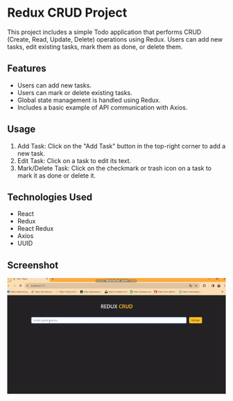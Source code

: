 <h1>Redux CRUD Project</h1>

This project includes a simple Todo application that performs CRUD (Create, Read, Update, Delete) operations using Redux. Users can add new tasks, edit existing tasks, mark them as done, or delete them.

<h2>Features </h2>

- Users can add new tasks.
- Users can mark or delete existing tasks.
- Global state management is handled using Redux.
- Includes a basic example of API communication with Axios.

<h2>Usage </h2>

1. Add Task: Click on the "Add Task" button in the top-right corner to add a new task.
2. Edit Task: Click on a task to edit its text.
3. Mark/Delete Task: Click on the checkmark or trash icon on a task to mark it as done or delete it.

<h2>Technologies Used </h2>

- React
- Redux
- React Redux
- Axios
- UUID

<h2> Screenshot </h2>

![Screenshot](/public/crud.gif)
